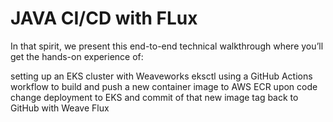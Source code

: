 # JAVA CI/CD with FLux 

In that spirit, we present this end-to-end technical walkthrough where you’ll get the hands-on experience of:

setting up an EKS cluster with Weaveworks eksctl
using a GitHub Actions workflow to build and push a new container image to AWS ECR upon code change
deployment to EKS and commit of that new image tag back to GitHub with Weave Flux
####



